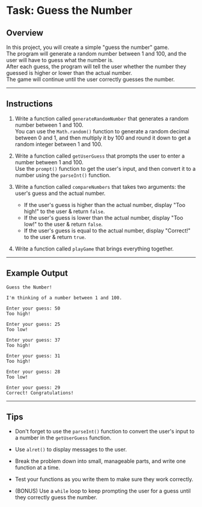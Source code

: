 # Task: Guess the Number

## Overview

In this project, you will create a simple "guess the number" game.<br> The program will generate a random number between 1 and 100, and the user will have to guess what the number is.<br> After each guess, the program will tell the user whether the number they guessed is higher or lower than the actual number. <br>The game will continue until the user correctly guesses the number.

---

## Instructions

1.  Write a function called `generateRandomNumber` that generates a random number between 1 and 100.<br> You can use the `Math.random()` function to generate a random decimal between 0 and 1, and then multiply it by 100 and round it down to get a random integer between 1 and 100.

2.  Write a function called `getUserGuess` that prompts the user to enter a number between 1 and 100.<br> Use the `prompt()` function to get the user's input, and then convert it to a number using the `parseInt()` function.

3.  Write a function called `compareNumbers` that takes two arguments: the user's guess and the actual number.

    - If the user's guess is higher than the actual number, display "Too high!" to the user & return `false`.
    - If the user's guess is lower than the actual number, display "Too low!" to the user & return `false`.
    - If the user's guess is equal to the actual number, display "Correct!" to the user & return `true`.

4.  Write a function called `playGame` that brings everything together.

---

## Example Output

```
Guess the Number!

I'm thinking of a number between 1 and 100.

Enter your guess: 50
Too high!

Enter your guess: 25
Too low!

Enter your guess: 37
Too high!

Enter your guess: 31
Too high!

Enter your guess: 28
Too low!

Enter your guess: 29
Correct! Congratulations!
```

---

## Tips

- Don't forget to use the `parseInt()` function to convert the user's input to a number in the `getUserGuess` function.

- Use `alret()` to display messages to the user.

- Break the problem down into small, manageable parts, and write one function at a time.

- Test your functions as you write them to make sure they work correctly.

- (BONUS) Use a `while` loop to keep prompting the user for a guess until they correctly guess the number.
